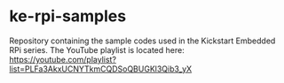# ke-rpi-samples
Repository containing the sample codes used in the Kickstart Embedded RPi series.
The YouTube playlist is located here: https://youtube.com/playlist?list=PLFa3AkxUCNYTkmCQDSoQBUGKl3Qib3_yX
